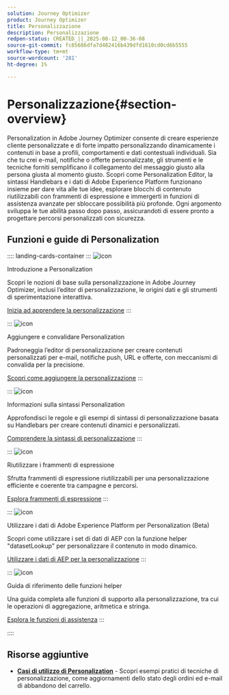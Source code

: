 ```yaml
---
solution: Journey Optimizer
product: Journey Optimizer
title: Personalizzazione
description: Personalizzazione
redpen-status: CREATED_||_2025-08-12_00-36-08
source-git-commit: fc85686dfa7d482416b439dfd1610cd0cd6b5555
workflow-type: tm+mt
source-wordcount: '281'
ht-degree: 1%

---
```



# Personalizzazione{#section-overview}

Personalization in Adobe Journey Optimizer consente di creare esperienze cliente personalizzate e di forte impatto personalizzando dinamicamente i contenuti in base a profili, comportamenti e dati contestuali individuali. Sia che tu crei e-mail, notifiche o offerte personalizzate, gli strumenti e le tecniche forniti semplificano il collegamento del messaggio giusto alla persona giusta al momento giusto. Scopri come Personalization Editor, la sintassi Handlebars e i dati di Adobe Experience Platform funzionano insieme per dare vita alle tue idee, esplorare blocchi di contenuto riutilizzabili con frammenti di espressione e immergerti in funzioni di assistenza avanzate per sbloccare possibilità più profonde. Ogni argomento sviluppa le tue abilità passo dopo passo, assicurandoti di essere pronto a progettare percorsi personalizzati con sicurezza.

## Funzioni e guide di Personalization

:::: landing-cards-container
:::
![icon](https://cdn.experienceleague.adobe.com/icons/circle-play.svg?lang=it)

Introduzione a Personalization

Scopri le nozioni di base sulla personalizzazione in Adobe Journey Optimizer, inclusi l’editor di personalizzazione, le origini dati e gli strumenti di sperimentazione interattiva.

[Inizia ad apprendere la personalizzazione](../using/personalization/personalize.md)
:::

:::
![icon](https://cdn.experienceleague.adobe.com/icons/list-check.svg?lang=it)

Aggiungere e convalidare Personalization

Padroneggia l’editor di personalizzazione per creare contenuti personalizzati per e-mail, notifiche push, URL e offerte, con meccanismi di convalida per la precisione.

[Scopri come aggiungere la personalizzazione](../using/personalization/personalization-build-expressions.md)
:::

:::
![icon](https://cdn.experienceleague.adobe.com/icons/code-branch.svg?lang=it)

Informazioni sulla sintassi Personalization

Approfondisci le regole e gli esempi di sintassi di personalizzazione basata su Handlebars per creare contenuti dinamici e personalizzati.

[Comprendere la sintassi di personalizzazione](../using/personalization/personalization-syntax.md)
:::

:::
![icon](https://cdn.experienceleague.adobe.com/icons/puzzle-piece.svg?lang=it)

Riutilizzare i frammenti di espressione

Sfrutta frammenti di espressione riutilizzabili per una personalizzazione efficiente e coerente tra campagne e percorsi.

[Esplora frammenti di espressione](../using/personalization/use-expression-fragments.md)
:::

:::
![icon](https://cdn.experienceleague.adobe.com/icons/database.svg?lang=it)

Utilizzare i dati di Adobe Experience Platform per Personalization (Beta)

Scopri come utilizzare i set di dati di AEP con la funzione helper &quot;datasetLookup&quot; per personalizzare il contenuto in modo dinamico.

[Utilizzare i dati di AEP per la personalizzazione](../using/personalization/aep-data-perso.md)
:::

:::
![icon](https://cdn.experienceleague.adobe.com/icons/screwdriver-wrench.svg?lang=it)

Guida di riferimento delle funzioni helper

Una guida completa alle funzioni di supporto alla personalizzazione, tra cui le operazioni di aggregazione, aritmetica e stringa.

[Esplora le funzioni di assistenza](functions-landing-page.md)
:::

::::


## Risorse aggiuntive

- **[Casi di utilizzo di Personalization](personalization-use-cases-landing-page.md)** - Scopri esempi pratici di tecniche di personalizzazione, come aggiornamenti dello stato degli ordini ed e-mail di abbandono del carrello.
